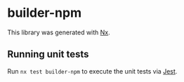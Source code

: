 # builder-npm

This library was generated with [Nx](https://nx.dev).

## Running unit tests

Run `nx test builder-npm` to execute the unit tests via [Jest](https://jestjs.io).
